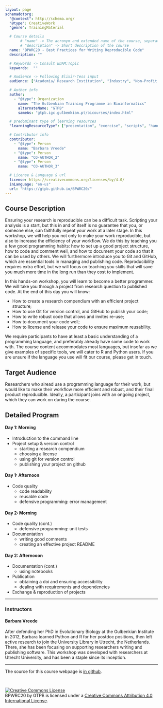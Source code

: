 ```yaml
---
layout: page
schemadotorg:
  "@context": http://schema.org/
  "@type": CreativeWork
  "genre": TrainingMaterial

  # Course details
       # "name" -> The acronym and extended name of the course, separated by " - "
       # "description" -> Short description of the course
  name: "BPWRC20 - Best Practices for Writing Reproducible Code"
  description: ""

  # Keywords -> Consult EDAM:Topic
  keywords:  ""

  # Audience -> Following Elixir-Tess input
  audience: ["Academia/ Research Institution", "Industry", "Non-Profit Organisation", "Healthcare"]

  # Author info
  author:
    - "@type": Organization
      name: "The Gulbenkian Training Programme in Bioinformatics"
      alternateName: "GTPB"
      sameAs: "gtpb.igc.gulbenkian.pt/bicourses/index.html"

  # predominant type of learning resources
  "learningResourceType": ["presentation", "exercise", "scripts", "handout"]

  # Contributor info
  contributor:
    - "@type": Person
      name: "Barbara Vreede"
    - "@type": Person
      name: "CO-AUTHOR_2"
    - "@type": Person
      name: "CO-AUTHOR_3"

  # License & Language & url
  license: https://creativecommons.org/licenses/by/4.0/
  inLanguage: "en-us"
  url: "https://gtpb.github.io/BPWRC20/"
---
```


## Course Description
Ensuring your research is reproducible can be a difficult task. Scripting your analysis is a start, but this in and of itself is no guarantee that you, or someone else, can faithfully repeat your work at a later stage. In this workshop, we will help you not only to make your work reproducible, but also to increase the efficiency of your workflow. We do this by teaching you a few good programming habits: how to set up a good project structure, how to code and comment well, and how to document your code so that it can be used by others. We will furthermore introduce you to Git and GitHub, which are essential tools in managing and publishing code. Reproducibility requires extra effort, but we will focus on teaching you skills that will save you much more time in the long run than they cost to implement.

In this hands-on workshop, you will learn to become a better programmer. We will take you through a project from research question to published code. At the end of this day you will know:

- How to create a research compendium with an efficient project structure;
- How to use Git for version control, and GitHub to publish your code;
- How to write robust code that allows and invites re-use;
- How to document your code well;
- How to license and release your code to ensure maximum reusability.

We require participants to have at least a basic understanding of a programming language, and preferably already have some code to work with. The course content accommodates most languages, but insofar as we give examples of specific tools, we will cater to R and Python users. If you are unsure if the language you use will fit our course, please get in touch.

## Target Audience
Researchers who alread use a programming language for their work, but would like to make their workflow more efficient and robust, and their final product reproducible. Ideally, a participant joins with an ongoing project, which they can work on during the course.

## Detailed Program
#### Day 1: Morning
- Introduction to the command line
- Project setup & version control
  - starting a research compendium
  - choosing a license
  - using git for version control
  - publishing your project on github
#### Day 1: Afternoon
- Code quality
  - code readability
  - reusable code
  - defensive programming: error management
#### Day 2: Morning
- Code quality (cont.)
  - defensive programming: unit tests
- Documentation
  - writing good comments
  - creating an effective project README
#### Day 2: Afternooon
- Documentation (cont.)
  - using notebooks
- Publication
  - obtaining a doi and ensuring accessibility
  - dealing with requirements and dependencies
- Exchange & reproduction of projects

---

### Instructors

#### Barbara Vreede
After defending her PhD in Evolutionary Biology at the Gulbenkian Institute in 2012, Barbara learned Python and R for her postdoc positions, then left active research to join the University Library in Utrecht, the Netherlands. There, she has been focusing on supporting researchers writing and publishing software. This workshop was developed with researchers at Utrecht University, and has been a staple since its inception.

---

The source for this course webpage is [in github](https://github.com/GTPB/BPWRC20).

<br/>

<a rel="license" href="http://creativecommons.org/licenses/by/4.0/"><img alt="Creative Commons License" style="border-width:0" src="https://i.creativecommons.org/l/by/4.0/88x31.png" /></a><br /><span xmlns:dct="http://purl.org/dc/terms/" property="dct:title">BPWRC20</span> by <span xmlns:cc="http://creativecommons.org/ns#" property="cc:attributionName">GTPB</span> is licensed under a <a rel="license" href="http://creativecommons.org/licenses/by/4.0/">Creative Commons Attribution 4.0 International License</a>.
